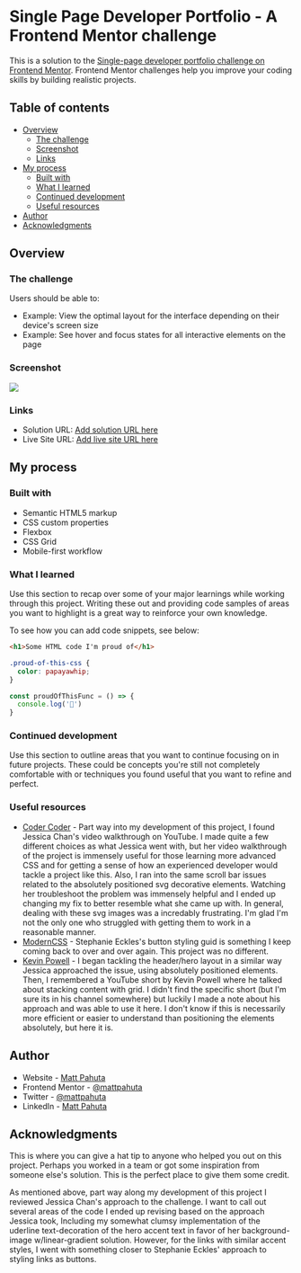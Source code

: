 # Single Page Developer Portfolio - A Frontend Mentor challenge

This is a solution to the [Single-page developer portfolio challenge on Frontend Mentor](https://www.frontendmentor.io/challenges/singlepage-developer-portfolio-bBVj2ZPi-x). Frontend Mentor challenges help you improve your coding skills by building realistic projects. 

## Table of contents

- [Overview](#overview)
  - [The challenge](#the-challenge)
  - [Screenshot](#screenshot)
  - [Links](#links)
- [My process](#my-process)
  - [Built with](#built-with)
  - [What I learned](#what-i-learned)
  - [Continued development](#continued-development)
  - [Useful resources](#useful-resources)
- [Author](#author)
- [Acknowledgments](#acknowledgments)


## Overview

### The challenge

Users should be able to:

- Example: View the optimal layout for the interface depending on their device's screen size
- Example: See hover and focus states for all interactive elements on the page

### Screenshot

![](./screenshot.jpg)


### Links

- Solution URL: [Add solution URL here](https://your-solution-url.com)
- Live Site URL: [Add live site URL here](https://your-live-site-url.com)

## My process

### Built with

- Semantic HTML5 markup
- CSS custom properties
- Flexbox
- CSS Grid
- Mobile-first workflow

### What I learned

Use this section to recap over some of your major learnings while working through this project. Writing these out and providing code samples of areas you want to highlight is a great way to reinforce your own knowledge.

To see how you can add code snippets, see below:

```html
<h1>Some HTML code I'm proud of</h1>
```
```css
.proud-of-this-css {
  color: papayawhip;
}
```
```js
const proudOfThisFunc = () => {
  console.log('🎉')
}
```

### Continued development

Use this section to outline areas that you want to continue focusing on in future projects. These could be concepts you're still not completely comfortable with or techniques you found useful that you want to refine and perfect.

### Useful resources

- [Coder Coder](https://www.example.com) - Part way into my development of this project, I found Jessica Chan's video walkthrough on YouTube. I made quite a few different choices as what Jessica went with, but her video walkthrough of the project is immensely useful for those learning more advanced CSS and for getting a sense of how an experienced developer would tackle a project like this. Also, I ran into the same scroll bar issues related to the absolutely positioned svg decorative elements. Watching her troubleshoot the problem was immensely helpful and I ended up changing my fix to better resemble what she came up with. In general, dealing with these svg images was a incredably frustrating. I'm glad I'm not the only one who struggled with getting them to work in a reasonable manner.
- [ModernCSS](https://moderncss.dev/css-button-styling-guide/) - Stephanie Eckles's button styling guid is something I keep coming back to over and over again. This project was no different.
- [Kevin Powell](https://www.youtube.com/@KevinPowell/featured) - I began tackling the header/hero layout in a similar way Jessica approached the issue, using absolutely positioned elements. Then, I remembered a YouTube short by Kevin Powell where he talked about stacking content with grid. I didn't find the specific short (but I'm sure its in his channel somewhere) but luckily I made a note about his approach and was able to use it here. I don't know if this is necessarily more efficient or easier to understand than positioning the elements absolutely, but here it is.

## Author

- Website - [Matt Pahuta](https://www.mattpahuta.com)
- Frontend Mentor - [@mattpahuta](https://www.frontendmentor.io/profile/MattPahuta)
- Twitter - [@mattpahuta](https://www.twitter.com/MattPahuta)
- LinkedIn - [Matt Pahuta](www.linkedin.com/in/mattpahuta)


## Acknowledgments

This is where you can give a hat tip to anyone who helped you out on this project. Perhaps you worked in a team or got some inspiration from someone else's solution. This is the perfect place to give them some credit.

As mentioned above, part way along my development of this project I reviewed Jessica Chan's approach to the challenge. I want to call out several areas of the code I ended up revising based on the approach Jessica took, Including my somewhat clumsy implementation of the uderline text-decoration of the hero accent text in favor of her background-image w/linear-gradient solution. However, for the links with similar accent styles, I went with something closer to Stephanie Eckles' approach to styling links as buttons.

